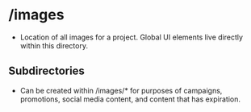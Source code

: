 # /images
* Location of all images for a project. Global UI elements live directly within this directory.

## Subdirectories
* Can be created within /images/* for purposes of campaigns, promotions, social media content, and content that has expiration.
